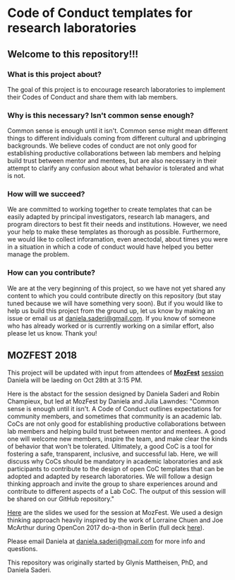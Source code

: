 # Code of Conduct templates for research laboratories

## Welcome to this repository!!!

### What is this project about?
The goal of this project is to encourage research laboratories
to implement their Codes of Conduct and share them with lab members.

### Why is this necessary? Isn't common sense enough?
Common sense is enough until it isn't.
Common sense might mean different things to different individuals
coming from different cultural and upbringing backgrounds.
We believe codes of conduct
are not only good for establishing productive collaborations between lab members
and helping build trust between mentor and mentees,
but are also necessary
in their attempt to clarify any confusion about what behavior is tolerated
and what is not.

### How will we succeed?
We are committed to working together to create templates
that can be easily adapted by
principal investigators, research lab managers, and program directors
to best fit their needs and institutions.
However, we need your help to make these templates as thorough as possible.
Furthermore, we would like to collect inforamation,
even anectodal, about times you were in a situation
in which a code of conduct would have helped you better manage the problem.

### How can you contribute?
We are at the very beginning of this project,
so we have not yet shared any content to which you could contribute directly on this repository
(but stay tuned because we will have something very soon).
But if you would like to help us build this project from the ground up,
let us know by making an issue or email us at daniela.saderi@gmail.com.
If you know of someone who has already worked
or is currently working on a similar effort,
also please let us know.
Thank you!


## MOZFEST 2018
This project will be updated with input from attendees of
[**MozFest**](https://mozillafestival.org/)
[session](https://github.com/MozillaFestival/mozfest-program-2018/issues/575#issuecomment-430313032)
Daniela will be laeding on Oct 28th at 3:15 PM.

Here is the abstact for the session
designed by Daniela Saderi and Robin Champieux,
but led at MozFest by Daniela and Julia Lawndes:
"Common sense is enough until it isn't.
A Code of Conduct outlines expectations for community members,
and sometimes that community is an academic lab.
CoCs are not only good for establishing productive collaborations between lab members
and helping build trust between mentor and mentees.
A good one will welcome new members,
inspire the team,
and make clear the kinds of behavior that won't be tolerated.
Ultimately,
a good CoC is a tool for fostering
a safe, transparent, inclusive, and successful lab.
Here, we will discuss why CoCs should be mandatory in academic laboratories
and ask participants to contribute to the design of open CoC templates
that can be adopted and adapted by research laboratories.
We will follow a design thinking approach
and invite the group to share experiences around
and contribute to different aspects of a Lab CoC.
The output of this session will be shared on our GitHub repository."

[Here](https://docs.google.com/presentation/d/1jVSrReb2gI65sZ68LGf5APcnLVJ38IoiHOQ4qvXkCoE/edit?usp=sharing)
are the slides we used for the session at MozFest.
We used a design thinking approach
heavily inspired by the work of Lorraine Chuen and Joe McArthur
during OpenCon 2017 do-a-thon in Berlin
(full deck [here](https://docs.google.com/presentation/d/1jVSrReb2gI65sZ68LGf5APcnLVJ38IoiHOQ4qvXkCoE/edit?usp=sharing)).

Please email Daniela at daniela.saderi@gmail.com for more info and questions.

This repository was originally started by Glynis Mattheisen, PhD, and Daniela Saderi.
